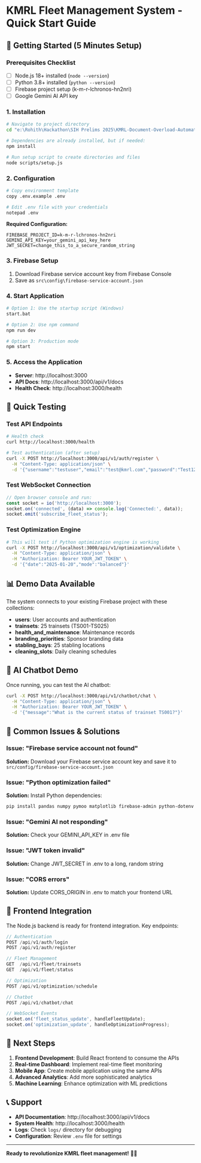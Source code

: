 # KMRL Fleet Management System - Quick Start Guide

## 🚀 Getting Started (5 Minutes Setup)

### Prerequisites Checklist
- [ ] Node.js 18+ installed (`node --version`)
- [ ] Python 3.8+ installed (`python --version`)
- [ ] Firebase project setup (k-m-r-lchronos-hn2nri)
- [ ] Google Gemini AI API key

### 1. Installation
```bash
# Navigate to project directory
cd "e:\Rohith\Hackathon\SIH Prelims 2025\KMRL-Document-Overload-Automation\kmrl-web-app"

# Dependencies are already installed, but if needed:
npm install

# Run setup script to create directories and files
node scripts/setup.js
```

### 2. Configuration
```bash
# Copy environment template
copy .env.example .env

# Edit .env file with your credentials
notepad .env
```

**Required Configuration:**
```env
FIREBASE_PROJECT_ID=k-m-r-lchronos-hn2nri
GEMINI_API_KEY=your_gemini_api_key_here
JWT_SECRET=change_this_to_a_secure_random_string
```

### 3. Firebase Setup
1. Download Firebase service account key from Firebase Console
2. Save as `src\config\firebase-service-account.json`

### 4. Start Application
```bash
# Option 1: Use the startup script (Windows)
start.bat

# Option 2: Use npm command
npm run dev

# Option 3: Production mode
npm start
```

### 5. Access the Application
- **Server**: http://localhost:3000
- **API Docs**: http://localhost:3000/api/v1/docs
- **Health Check**: http://localhost:3000/health

## 🔧 Quick Testing

### Test API Endpoints
```bash
# Health check
curl http://localhost:3000/health

# Test authentication (after setup)
curl -X POST http://localhost:3000/api/v1/auth/register \
  -H "Content-Type: application/json" \
  -d '{"username":"testuser","email":"test@kmrl.com","password":"Test123!","role":"operator"}'
```

### Test WebSocket Connection
```javascript
// Open browser console and run:
const socket = io('http://localhost:3000');
socket.on('connected', (data) => console.log('Connected:', data));
socket.emit('subscribe_fleet_status');
```

### Test Optimization Engine
```bash
# This will test if Python optimization engine is working
curl -X POST http://localhost:3000/api/v1/optimization/validate \
  -H "Content-Type: application/json" \
  -H "Authorization: Bearer YOUR_JWT_TOKEN" \
  -d '{"date":"2025-01-20","mode":"balanced"}'
```

## 📊 Demo Data Available

The system connects to your existing Firebase project with these collections:
- **users**: User accounts and authentication
- **trainsets**: 25 trainsets (TS001-TS025) 
- **health_and_maintenance**: Maintenance records
- **branding_priorities**: Sponsor branding data
- **stabling_bays**: 25 stabling locations
- **cleaning_slots**: Daily cleaning schedules

## 🤖 AI Chatbot Demo

Once running, you can test the AI chatbot:
```bash
curl -X POST http://localhost:3000/api/v1/chatbot/chat \
  -H "Content-Type: application/json" \
  -H "Authorization: Bearer YOUR_JWT_TOKEN" \
  -d '{"message":"What is the current status of trainset TS001?"}'
```

## 🚨 Common Issues & Solutions

### Issue: "Firebase service account not found"
**Solution:** Download your Firebase service account key and save it to `src/config/firebase-service-account.json`

### Issue: "Python optimization failed"
**Solution:** Install Python dependencies:
```bash
pip install pandas numpy pymoo matplotlib firebase-admin python-dotenv
```

### Issue: "Gemini AI not responding"
**Solution:** Check your GEMINI_API_KEY in .env file

### Issue: "JWT token invalid"
**Solution:** Change JWT_SECRET in .env to a long, random string

### Issue: "CORS errors"
**Solution:** Update CORS_ORIGIN in .env to match your frontend URL

## 📱 Frontend Integration

The Node.js backend is ready for frontend integration. Key endpoints:

```javascript
// Authentication
POST /api/v1/auth/login
POST /api/v1/auth/register

// Fleet Management  
GET  /api/v1/fleet/trainsets
GET  /api/v1/fleet/status

// Optimization
POST /api/v1/optimization/schedule

// Chatbot
POST /api/v1/chatbot/chat

// WebSocket Events
socket.on('fleet_status_update', handleFleetUpdate);
socket.on('optimization_update', handleOptimizationProgress);
```

## 🎯 Next Steps

1. **Frontend Development**: Build React frontend to consume the APIs
2. **Real-time Dashboard**: Implement real-time fleet monitoring
3. **Mobile App**: Create mobile application using the same APIs
4. **Advanced Analytics**: Add more sophisticated analytics
5. **Machine Learning**: Enhance optimization with ML predictions

## 📞 Support

- **API Documentation**: http://localhost:3000/api/v1/docs
- **System Health**: http://localhost:3000/health
- **Logs**: Check `logs/` directory for debugging
- **Configuration**: Review `.env` file for settings

---

**Ready to revolutionize KMRL fleet management!** 🚄✨
